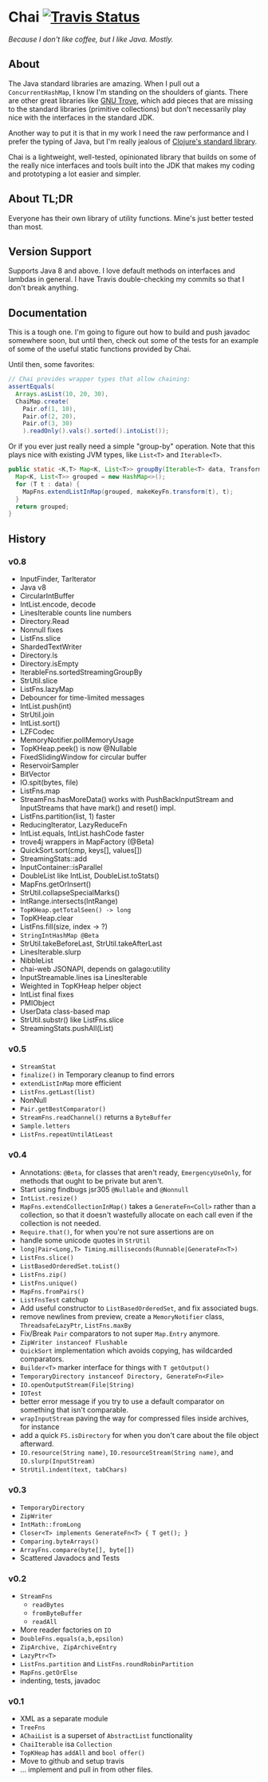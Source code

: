 # Chai [![Travis Status](https://travis-ci.org/jjfiv/chai.svg?branch=master)](https://travis-ci.org/jjfiv/chai)

*Because I don't like coffee, but I like Java. Mostly.*

## About

The Java standard libraries are amazing. When I pull out a ``ConcurrentHashMap``, I know I'm standing on the shoulders of giants. There are other great libraries like [GNU Trove](http://trove.starlight-systems.com/), which add pieces that are missing to the standard libraries (primitive collections) but don't necessarily play nice with the interfaces in the standard JDK.

Another way to put it is that in my work I need the raw performance and I prefer the typing of Java, but I'm really jealous of [Clojure's standard library](http://clojure.github.io/clojure/clojure.core-api.html).

Chai is a lightweight, well-tested, opinionated library that builds on some of the really nice interfaces and tools built into the JDK that makes my coding and prototyping a lot easier and simpler.

## About TL;DR

Everyone has their own library of utility functions. Mine's just better tested than most.

## Version Support

Supports Java 8 and above. I love default methods on interfaces and lambdas in general. I have Travis double-checking my commits so that I don't break anything.

## Documentation

This is a tough one. I'm going to figure out how to build and push javadoc somewhere soon, but until then, check out some of the tests for an example of some of the useful static functions provided by Chai.

Until then, some favorites:
```java
// Chai provides wrapper types that allow chaining:
assertEquals(
  Arrays.asList(10, 20, 30),
  ChaiMap.create(
    Pair.of(1, 10),
    Pair.of(2, 20),
    Pair.of(3, 30)
	).readOnly().vals().sorted().intoList());
```

Or if you ever just really need a simple "group-by" operation. Note that this plays nice with existing JVM types, like ``List<T>`` and ``Iterable<T>``.

```java
public static <K,T> Map<K, List<T>> groupBy(Iterable<T> data, TransformFn<T,K> makeKeyFn) {
  Map<K, List<T>> grouped = new HashMap<>();
  for (T t : data) {
    MapFns.extendListInMap(grouped, makeKeyFn.transform(t), t);
  }
  return grouped;
}
```

## History

### v0.8
 - InputFinder, TarIterator
 - Java v8
 - CircularIntBuffer
 - IntList.encode, decode
 - LinesIterable counts line numbers
 - Directory.Read
 - Nonnull fixes
 - ListFns.slice
 - ShardedTextWriter
 - Directory.ls
 - Directory.isEmpty
 - IterableFns.sortedStreamingGroupBy
 - StrUtil.slice
 - ListFns.lazyMap
 - Debouncer for time-limited messages
 - IntList.push(int)
 - StrUtil.join
 - IntList.sort()
 - LZFCodec
 - MemoryNotifier.pollMemoryUsage
 - TopKHeap.peek() is now @Nullable
 - FixedSlidingWindow<T> for circular buffer
 - ReservoirSampler<T>
 - BitVector
 - IO.spit(bytes, file)
 - ListFns.map
 - StreamFns.hasMoreData() works with PushBackInputStream and InputStreams that have mark() and reset() impl.
 - ListFns.partition(list, 1) faster
 - ReducingIterator, LazyReduceFn
 - IntList.equals, IntList.hashCode faster
 - trove4j wrappers in MapFactory (@Beta)
 - QuickSort.sort(cmp, keys[], values[])
 - StreamingStats::add
 - InputContainer::isParallel
 - DoubleList like IntList, DoubleList.toStats()
 - MapFns.getOrInsert()
 - StrUtil.collapseSpecialMarks()
 - IntRange.intersects(IntRange)
 - ``TopKHeap.getTotalSeen() -> long``
 - TopKHeap.clear
 - ListFns.fill(size, index -> ?)
 - ``StringIntHashMap @Beta``
 - StrUtil.takeBeforeLast, StrUtil.takeAfterLast
 - LinesIterable.slurp
 - NibbleList
 - chai-web JSONAPI, depends on galago:utility
 - InputStreamable.lines isa LinesIterable
 - Weighted<T> in TopKHeap helper object
 - IntList final fixes
 - PMIObject<T>
 - UserData class-based map
 - StrUtil.substr() like ListFns.slice
 - StreamingStats.pushAll(List<Double>)


### v0.5
 - ``StreamStat``
 - ``finalize()`` in Temporary cleanup to find errors
 - ``extendListInMap`` more efficient
 - ``ListFns.getLast(list)``
 - NonNull
 - ``Pair.getBestComparator()``
 - ``StreamFns.readChannel()`` returns a ``ByteBuffer``
 - ``Sample.letters``
 - ``ListFns.repeatUntilAtLeast``

### v0.4
 - Annotations: ``@Beta``, for classes that aren't ready, ``EmergencyUseOnly``, for methods that ought to be private but aren't.
 - Start using findbugs jsr305 ``@Nullable`` and ``@Nonnull``
 - ``IntList.resize()``
 - ``MapFns.extendCollectionInMap()`` takes a ``GenerateFn<Coll>`` rather than a collection, so that it doesn't wastefully allocate on each call even if the collection is not needed.
 - ``Require.that()``, for when you're not sure assertions are on
 - handle some unicode quotes in ``StrUtil``
 - ``long|Pair<Long,T> Timing.milliseconds(Runnable|GenerateFn<T>)``
 - ``ListFns.slice()``
 - ``ListBasedOrderedSet.toList()``
 - ``ListFns.zip()``
 - ``ListFns.unique()``
 - ``MapFns.fromPairs()``
 - ``ListFnsTest`` catchup
 - Add useful constructor to ``ListBasedOrderedSet``, and fix associated bugs.
 - remove newlines from preview, create a ``MemoryNotifier`` class, ``ThreadsafeLazyPtr``, ``ListFns.maxBy``
 - Fix/Break ``Pair`` comparators to not super ``Map.Entry`` anymore.
 - ``ZipWriter instanceof Flushable``
 - ``QuickSort`` implementation which avoids copying, has wildcarded comparators.
 - ``Builder<T>`` marker interface for things with ``T getOutput()``
 - ``TemporaryDirectory instanceof Directory, GenerateFn<File>``
 - ``IO.openOutputStream(File|String)``
 - ``IOTest``
 - better error message if you try to use a default comparator on something that isn't comparable.
 - ``wrapInputStream`` paving the way for compressed files inside archives, for instance
 - add a quick ``FS.isDirectory`` for when you don't care about the file object afterward.
 - ``IO.resource(String name)``, ``IO.resourceStream(String name)``, and ``IO.slurp(InputStream)``
 - ``StrUtil.indent(text, tabChars)``


### v0.3
 - ``TemporaryDirectory``
 - ``ZipWriter``
 - ``IntMath::fromLong``
 - ``Closer<T> implements GenerateFn<T> { T get(); }``
 - ``Comparing.byteArrays()``
 - ``ArrayFns.compare(byte[], byte[])``
 - Scattered Javadocs and Tests

### v0.2
 - ``StreamFns``
    - ``readBytes``
    - ``fromByteBuffer``
    - ``readAll``
 - More reader factories on ``IO``
 - ``DoubleFns.equals(a,b,epsilon)``
 - ``ZipArchive, ZipArchiveEntry``
 - ``LazyPtr<T>``
 - ``ListFns.partition`` and ``ListFns.roundRobinPartition``
 - ``MapFns.getOrElse``
 - indenting, tests, javadoc

### v0.1
 - XML as a separate module
 - ``TreeFns``
 - ``AChaiList`` is a superset of ``AbstractList`` functionality
 - ``ChaiIterable`` isa ``Collection``
 - ``TopKHeap`` has ``addAll`` and ``bool offer()``
 - Move to github and setup travis
 - ... implement and pull in from other files.

